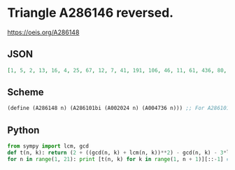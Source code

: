 # Triangle A286146 reversed\.
https://oeis.org/A286148
## JSON
```JSON
[1, 5, 2, 13, 16, 4, 25, 67, 12, 7, 41, 191, 106, 46, 11, 61, 436, 80, 31, 23, 16, 85, 862, 596, 379, 211, 92, 22, 113, 1541, 302, 781, 59, 277, 38, 29, 145, 2557, 1954, 193, 991, 631, 58, 154, 37, 181, 4006, 822, 2416, 467, 96, 212, 436, 57, 46, 221, 5996, 4852, 3829, 2927, 2146, 1486, 947, 529, 232, 56, 265, 8647, 1832, 706, 355, 3487, 142, 1771, 109, 94, 80, 67]
```
## Scheme
```Scheme
(define (A286148 n) (A286101bi (A002024 n) (A004736 n))) ;; For A286101bi see A286101.
```
## Python
```Python
from sympy import lcm, gcd
def t(n, k): return (2 + ((gcd(n, k) + lcm(n, k))**2) - gcd(n, k) - 3*lcm(n, k))/2
for n in range(1, 21): print [t(n, k) for k in range(1, n + 1)][::-1] # _Indranil Ghosh_, May 11 2017
```
